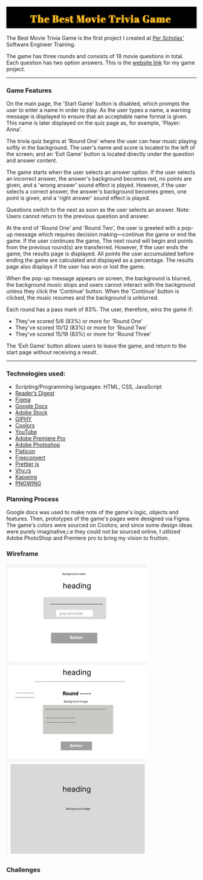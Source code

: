 ![Heading](./Heading-ReadMe.png)
<p> The Best Movie Trivia Game is the first project I created at <a href="https://perscholas.org/courses/software-engineer/software-engineer-atlanta/" target="_blank">Per Scholas'</a> Software Engineer Training.</p> The game has three rounds and consists of 18 movie questions in total. Each question has two option answers. This is the <a href= "https://th876.github.io/triviagame/" target="_blank">website link</a> for my game project.
<hr></hr>
<h3>Game Features</h3>
<p>On the main page, the 'Start Game' button is disabled, which prompts the user to enter a name in order to play. As the user types a name, a warning message is displayed to ensure that an acceptable name format is given. This name is later displayed on the quiz page as, for example, 'Player: Anna'.</p>

<p>The trivia quiz begins at 'Round One' where the user can hear music playing softly in the background. The user's name and score is located to the left of the screen; and an 'Exit Game' button is located directly under the question and answer content.<p>  

<p>The game starts when the user selects an answer option. If the user selects an incorrect answer, the answer's background becomes red, no points are given, and a 'wrong answer' sound effect is played. However, if the user selects a correct answer, the answer's background becomes green, one point is given, and a 'right answer' sound effect is played.</p>

<p>Questions switch to the next as soon as the user selects an answer. Note: Users cannot return to the previous question and answer.</p>

<p>At the end of 'Round One' and 'Round Two', the user is greeted with a pop-up message which requires decision making—continue the game or end the game. If the user continues the game, The next round will begin and points from the previous round(s) are transferred. However, if the user ends the game, the results page is displayed. All points the user accumulated before ending the game are calculated and displayed as a percentage. The results page also displays if the user has won or lost the game.</p>

<p>When the pop-up message appears on screen, the background is blurred, the background music stops and users cannot interact with the background unless they click the 'Continue' button. When the 'Continue' button is clicked, the music resumes and the background is unblurred.</p>

<p>Each round has a pass mark of 83%. The user, therefore, wins the game if: </p>
  <ul>
    <li> They've scored 5/6 (83%) or more for 'Round One'</li>
    <li> They've scored 10/12 (83%) or more for 'Round Two'</li>
    <li> They've scored 15/18 (83%) or more for 'Round Three' </li>
   </ul>
 
 <p>The 'Exit Game' button allows users to leave the game, and return to the start page without receiving a result. </p>
 <hr></hr>
 <h3>Technologies used:</h3>
 <ul>
  <li>Scripting/Programming languages: HTML, CSS, JavaScript</li>
  <li><a href="https://www.rd.com/article/movie-trivia-facts/" target="_blank">Reader’s Digest</a></li>
  <li><a href="https://www.figma.com/" target="_blank">Figma</a></li>
  <li><a href="https://docs.google.com/" target="_blank">Google Docs</a></li>
  <li><a href="https://stock.adobe.com/" target="_blank">Adobe Stock</a></li>
  <li><a href="https://giphy.com/" target="_blank">GIPHY</a></li>
  <li><a href="https://coolors.co/" target="_blank">Coolors</a></li>
  <li><a href="https://www.youtube.com/" target="_blank">YouTube</a></li>
  <li><a href="https://www.adobe.com/products/premiere/free-trial-download.html" target="_blank">Adobe Premiere Pro</a></li>
  <li><a href="https://www.adobe.com/products/photoshop.html" target="_blank">Adobe Photoshop</a></li>
  <li><a href="https://www.flaticon.com/" target="_blank">Flaticon</a></li>
  <li><a href="https://www.freeconvert.com/video-compressor 
" target="_blank">Freeconvert</a></li>
  <li><a href="https://prettier.io/" target="_blank">Prettier js</a></li>
  <li><a href="https://www.vhv.rs/" target="_blank">Vhv.rs</a></li>
  <li><a href="https://www.kapwing.com/" target="_blank">Kapwing</a></li>
  <li><a href="https://www.pngwing.com/" target="_blank">PNGWING</a></li>  
 </ul>

<h3>Planning Process</h3>
<p>Google docs was used to make note of the game's logic, objects and features. Then, prototypes of the game's pages were designed via Figma. The game's colors were sourced on Coolors; and since some design ideas were purely imaginative,i.e they could not be sourced online, I utilized Adobe PhotoShop and Premiere pro to bring my vision to fruition.</p>

<h3>Wireframe</h3>
<img src="/Wireframe-ReadMe.png">

<h3>Challenges</h3>

<!-- + Unsolved Problems? + -->
